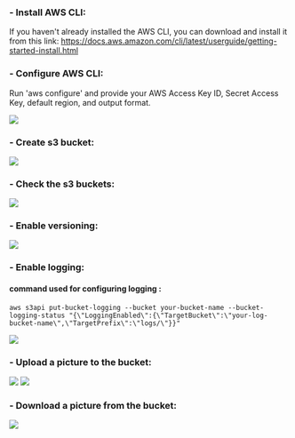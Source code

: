 ### - Install AWS CLI:
If you haven't already installed the AWS CLI, you can download and install it from this link:
https://docs.aws.amazon.com/cli/latest/userguide/getting-started-install.html

### - Configure AWS CLI:
Run 'aws configure' and provide your AWS Access Key ID, Secret Access Key, default region, and output format.

<img src="https://github.com/Asem-Mohamed-321/iVolve-OJT/assets/167926594/da9ee01d-61fa-43f5-b93d-ad2d73d1f989">


### - Create s3 bucket:
<img src="https://github.com/Asem-Mohamed-321/iVolve-OJT/assets/167926594/32ffa4ed-6550-4e15-9190-3204bb395202">


### - Check the s3 buckets:
<img src="https://github.com/Asem-Mohamed-321/iVolve-OJT/assets/167926594/d34d70ed-0185-4a71-b5b7-12c09f731c01">


### - Enable versioning:
<img src="https://github.com/Asem-Mohamed-321/iVolve-OJT/assets/167926594/757b3027-f386-49ec-844b-6ad657940582">

### - Enable logging:
#### command used for configuring logging :
```
aws s3api put-bucket-logging --bucket your-bucket-name --bucket-logging-status "{\"LoggingEnabled\":{\"TargetBucket\":\"your-log-bucket-name\",\"TargetPrefix\":\"logs/\"}}"
```
<img src="https://github.com/Asem-Mohamed-321/iVolve-OJT/assets/167926594/90e06dbd-3d7d-4d37-b234-bb10070175e8">

### - Upload a picture to the bucket:
<img src="https://github.com/Asem-Mohamed-321/iVolve-OJT/assets/167926594/73ab4053-2402-4b22-bf2f-fc9811087e65">
<img src="https://github.com/Asem-Mohamed-321/iVolve-OJT/assets/167926594/56a22743-6188-43f0-8c74-c294983ab7fb">


### - Download a picture from the bucket:
<img src="https://github.com/Asem-Mohamed-321/iVolve-OJT/assets/167926594/343a8e68-410b-41f2-81c2-11964e7df837">



